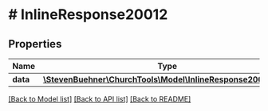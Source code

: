 # # InlineResponse20012

## Properties

Name | Type | Description | Notes
------------ | ------------- | ------------- | -------------
**data** | [**\StevenBuehner\ChurchTools\Model\InlineResponse20011Data**](InlineResponse20011Data.md) |  | [optional]

[[Back to Model list]](../../README.md#models) [[Back to API list]](../../README.md#endpoints) [[Back to README]](../../README.md)
